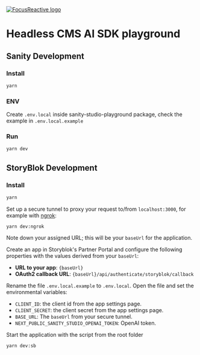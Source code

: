 <a  href="https://focusreactive.com/"  align="center">
		<img  src="https://gitnation.imgix.net/stichting-frontend-amsterdam/image/upload/f_auto,c_scale,w_300/v1682673527/dev/focus_reactive__light_back_s7lhwa.png?auto=format"  alt="FocusReactive logo">
</a>

# Headless CMS AI SDK playground

## Sanity Development

### Install

```sh
yarn
```

### ENV

Create `.env.local` inside sanity-studio-playground package, check the example in `.env.local.example`

### Run

```sh
yarn dev
```

## StoryBlok Development

### Install

```sh
yarn
```

Set up a secure tunnel to proxy your request to/from `localhost:3000`, for example with [ngrok](https://ngrok.com/):

```shell
yarn dev:ngrok
```

Note down your assigned URL; this will be your `baseUrl` for the application.

Create an app in Storyblok's Partner Portal and configure the following properties with the values derived from your `baseUrl`:

* **URL to your app**: `{baseUrl}`
* **OAuth2 callback URL**: `{baseUrl}/api/authenticate/storyblok/callback`

Rename the file `.env.local.example` to `.env.local`. Open the file and set the environmental variables:

* `CLIENT_ID`: the client id from the app settings page.
* `CLIENT_SECRET`: the client secret from the app settings page.
* `BASE_URL`: The `baseUrl` from your secure tunnel.
* `NEXT_PUBLIC_SANITY_STUDIO_OPENAI_TOKEN`: OpenAI token.

Start the application with the script from the root folder

```shell
yarn dev:sb
```
